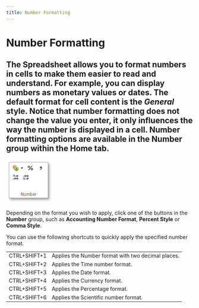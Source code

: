 ```yaml
---
title: Number Formatting
---
```

# Number Formatting
The **Spreadsheet** allows you to format numbers in cells to make them easier to read and understand. For example, you can display numbers as monetary values or dates. The default format for cell content is the _General_ style. Notice that number formatting does not change the value you enter, it only influences the way the number is displayed in a cell. Number formatting options are available in the **Number** group within the **Home** tab.
-

![EUD_ASPxSpreadsheet_Home_NumberPanel](../../../images/Img26044.png)

Depending on the format you wish to apply, click one of the buttons in the **Number** group, such as **Accounting Number Format**, **Percent Style** or **Comma Style**.

You can use the following shortcuts to quickly apply the specified number format.

|  |  |
|---|---|
| CTRL+SHIFT+1 | Applies the Number format with two decimal places. |
| CTRL+SHIFT+2 | Applies the Time number format. |
| CTRL+SHIFT+3 | Applies the Date format. |
| CTRL+SHIFT+4 | Applies the Currency format. |
| CTRL+SHIFT+5 | Applies the Percentage format. |
| CTRL+SHIFT+6 | Applies the Scientific number format. |